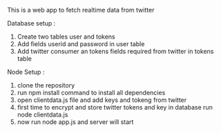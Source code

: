 This is a web app to fetch realtime data from twitter

Database setup :
 1. Create two tables user and tokens
 2. Add fields userid and password in user table
 3. Add twitter consumer an tokens fields required from twitter in tokens table

 Node Setup :

 1. clone the repository
 2. run npm install command to install all dependencies
 3. open clientdata.js file and add keys and tokeng from twitter
 4. first time to encrypt and store twitter tokens and key in database run node clientdata.js
 5. now run node app.js and server will start